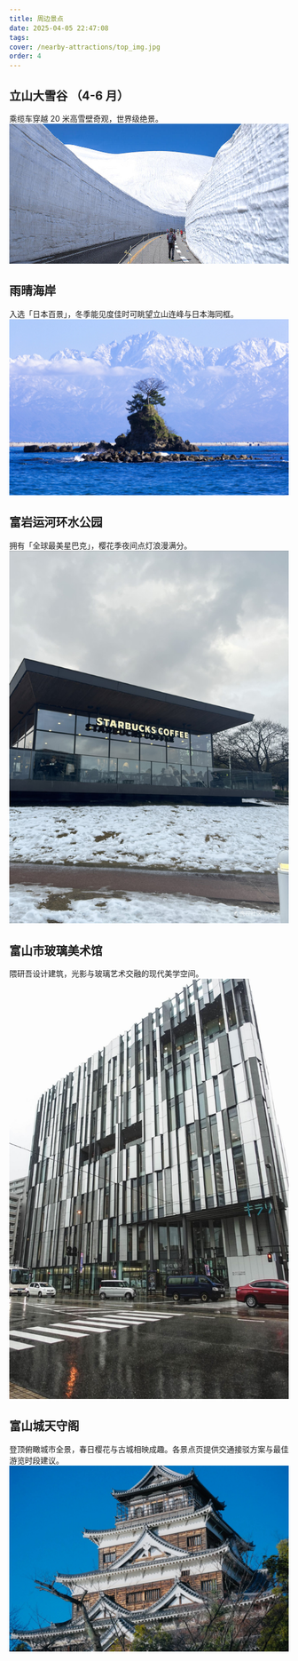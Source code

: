 ```yaml
---
title: 周边景点
date: 2025-04-05 22:47:08
tags:
cover: /nearby-attractions/top_img.jpg
order: 4
---
```


## 立山大雪谷 ​​（4-6 月）
乘缆车穿越 20 米高雪壁奇观，世界级绝景。
![立山大雪谷](/nearby-attractions/1.jpg)

## 雨晴海岸​​
入选「日本百景」，冬季能见度佳时可眺望立山连峰与日本海同框。
![雨晴海岸](/nearby-attractions/2.jpg)

## ​富岩运河环水公园
拥有「全球最美星巴克」，樱花季夜间点灯浪漫满分。
![富山最美星巴克](/nearby-attractions/3.jpg)

## ​富山市玻璃美术馆​​
隈研吾设计建筑，光影与玻璃艺术交融的现代美学空间。
![富山玻璃美术馆](/nearby-attractions/4.jpg)

## 富山城天守阁
登顶俯瞰城市全景，春日樱花与古城相映成趣。各景点页提供交通接驳方案与最佳游览时段建议。
![富山城天守阁](/nearby-attractions/5.jpg)
